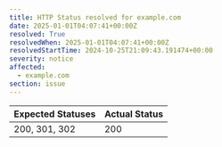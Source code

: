 ```yaml
---
title: HTTP Status resolved for example.com
date: 2025-01-01T04:07:41+00:00Z
resolved: True
resolvedWhen: 2025-01-01T04:07:41+00:00Z
resolvedStartTime: 2024-10-25T21:09:43.191474+00:00
severity: notice
affected:
  - example.com
section: issue
---
```


| Expected Statuses | Actual Status  |
|-------------------|----------------|
| 200, 301, 302 | 200 |
